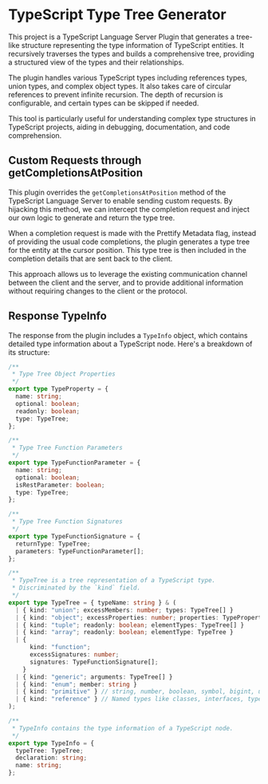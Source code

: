 # TypeScript Type Tree Generator

This project is a TypeScript Language Server Plugin that generates a tree-like structure representing the type information of TypeScript entities. It recursively traverses the types and builds a comprehensive tree, providing a structured view of the types and their relationships.

The plugin handles various TypeScript types including references types, union types, and complex object types. It also takes care of circular references to prevent infinite recursion. The depth of recursion is configurable, and certain types can be skipped if needed.

This tool is particularly useful for understanding complex type structures in TypeScript projects, aiding in debugging, documentation, and code comprehension.

## Custom Requests through getCompletionsAtPosition

This plugin overrides the `getCompletionsAtPosition` method of the TypeScript Language Server to enable sending custom requests. By hijacking this method, we can intercept the completion request and inject our own logic to generate and return the type tree.

When a completion request is made with the Prettify Metadata flag, instead of providing the usual code completions, the plugin generates a type tree for the entity at the cursor position. This type tree is then included in the completion details that are sent back to the client.

This approach allows us to leverage the existing communication channel between the client and the server, and to provide additional information without requiring changes to the client or the protocol.

## Response TypeInfo

The response from the plugin includes a `TypeInfo` object, which contains detailed type information about a TypeScript node. Here's a breakdown of its structure:

```typescript
/**
 * Type Tree Object Properties
 */
export type TypeProperty = {
  name: string;
  optional: boolean;
  readonly: boolean;
  type: TypeTree;
};

/**
 * Type Tree Function Parameters
 */
export type TypeFunctionParameter = {
  name: string;
  optional: boolean;
  isRestParameter: boolean;
  type: TypeTree;
};

/**
 * Type Tree Function Signatures
 */
export type TypeFunctionSignature = {
  returnType: TypeTree;
  parameters: TypeFunctionParameter[];
};

/**
 * TypeTree is a tree representation of a TypeScript type.
 * Discriminated by the `kind` field.
 */
export type TypeTree = { typeName: string } & (
  | { kind: "union"; excessMembers: number; types: TypeTree[] }
  | { kind: "object"; excessProperties: number; properties: TypeProperty[] }
  | { kind: "tuple"; readonly: boolean; elementTypes: TypeTree[] }
  | { kind: "array"; readonly: boolean; elementType: TypeTree }
  | {
      kind: "function";
      excessSignatures: number;
      signatures: TypeFunctionSignature[];
    }
  | { kind: "generic"; arguments: TypeTree[] }
  | { kind: "enum"; member: string }
  | { kind: "primitive" } // string, number, boolean, symbol, bigint, undefined, null, void, never, any
  | { kind: "reference" } // Named types like classes, interfaces, type aliases, etc. when maxDepth is reached
);

/**
 * TypeInfo contains the type information of a TypeScript node.
 */
export type TypeInfo = {
  typeTree: TypeTree;
  declaration: string;
  name: string;
};
```

